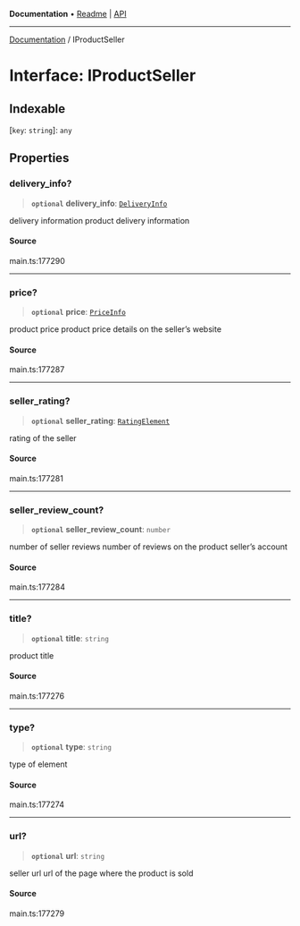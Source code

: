 **Documentation** • [Readme](../README.md) \| [API](../globals.md)

***

[Documentation](../README.md) / IProductSeller

# Interface: IProductSeller

## Indexable

 \[`key`: `string`\]: `any`

## Properties

### delivery\_info?

> **`optional`** **delivery\_info**: [`DeliveryInfo`](../classes/DeliveryInfo.md)

delivery information
product delivery information

#### Source

main.ts:177290

***

### price?

> **`optional`** **price**: [`PriceInfo`](../classes/PriceInfo.md)

product price
product price details on the seller’s website

#### Source

main.ts:177287

***

### seller\_rating?

> **`optional`** **seller\_rating**: [`RatingElement`](../classes/RatingElement.md)

rating of the seller

#### Source

main.ts:177281

***

### seller\_review\_count?

> **`optional`** **seller\_review\_count**: `number`

number of seller reviews
number of reviews on the product seller’s account

#### Source

main.ts:177284

***

### title?

> **`optional`** **title**: `string`

product title

#### Source

main.ts:177276

***

### type?

> **`optional`** **type**: `string`

type of element

#### Source

main.ts:177274

***

### url?

> **`optional`** **url**: `string`

seller url
url of the page where the product is sold

#### Source

main.ts:177279
